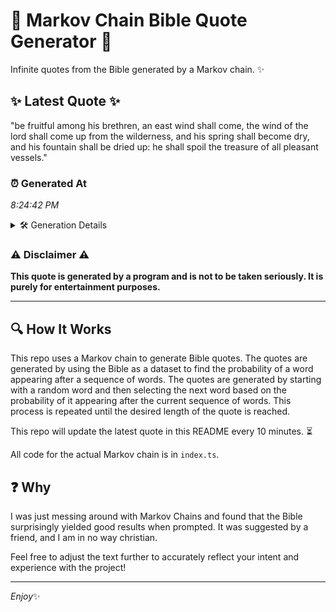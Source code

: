 # 📖 Markov Chain Bible Quote Generator 📖

Infinite quotes from the Bible generated by a Markov chain. ✨

## ✨ Latest Quote ✨
"be fruitful among his brethren, an east wind shall come, the wind of the lord shall come up from the wilderness, and his spring shall become dry, and his fountain shall be dried up: he shall spoil the treasure of all pleasant vessels."

### ⏰ Generated At
*8:24:42 PM*

<details>
    <summary>🛠️ Generation Details</summary>
    <p>
        <strong>🌱 Seed:</strong> be<br>
        <strong>🔄 Iterations:</strong> 42<br>
        <strong>📜 Context History:</strong><br>[ be ]: fruitful<br>[ be, fruitful ]: among<br>[ be, fruitful, among ]: his<br>[ be, fruitful, among, his ]: brethren,<br>[ be, fruitful, among, his, brethren, ]: an<br>[ be, fruitful, among, his, brethren,, an ]: east<br>[ fruitful, among, his, brethren,, an, east ]: wind<br>[ among, his, brethren,, an, east, wind ]: shall<br>[ his, brethren,, an, east, wind, shall ]: come,<br>[ brethren,, an, east, wind, shall, come, ]: the<br>[ an, east, wind, shall, come,, the ]: wind<br>[ east, wind, shall, come,, the, wind ]: of<br>[ wind, shall, come,, the, wind, of ]: the<br>[ shall, come,, the, wind, of, the ]: lord<br>[ come,, the, wind, of, the, lord ]: shall<br>[ the, wind, of, the, lord, shall ]: come<br>[ wind, of, the, lord, shall, come ]: up<br>[ of, the, lord, shall, come, up ]: from<br>[ the, lord, shall, come, up, from ]: the<br>[ lord, shall, come, up, from, the ]: wilderness,<br>[ shall, come, up, from, the, wilderness, ]: and<br>[ come, up, from, the, wilderness,, and ]: his<br>[ up, from, the, wilderness,, and, his ]: spring<br>[ from, the, wilderness,, and, his, spring ]: shall<br>[ the, wilderness,, and, his, spring, shall ]: become<br>[ wilderness,, and, his, spring, shall, become ]: dry,<br>[ and, his, spring, shall, become, dry, ]: and<br>[ his, spring, shall, become, dry,, and ]: his<br>[ spring, shall, become, dry,, and, his ]: fountain<br>[ shall, become, dry,, and, his, fountain ]: shall<br>[ become, dry,, and, his, fountain, shall ]: be<br>[ dry,, and, his, fountain, shall, be ]: dried<br>[ and, his, fountain, shall, be, dried ]: up:<br>[ his, fountain, shall, be, dried, up: ]: he<br>[ fountain, shall, be, dried, up:, he ]: shall<br>[ shall, be, dried, up:, he, shall ]: spoil<br>[ be, dried, up:, he, shall, spoil ]: the<br>[ dried, up:, he, shall, spoil, the ]: treasure<br>[ up:, he, shall, spoil, the, treasure ]: of<br>[ he, shall, spoil, the, treasure, of ]: all<br>[ shall, spoil, the, treasure, of, all ]: pleasant<br>[ spoil, the, treasure, of, all, pleasant ]: vessels.<br>
    </p>
</details>

### ⚠️ Disclaimer ⚠️
**This quote is generated by a program and is not to be taken seriously. It is purely for entertainment purposes.**

---

## 🔍 How It Works

This repo uses a Markov chain to generate Bible quotes. The quotes are generated by using the Bible as a dataset to find the probability of a word appearing after a sequence of words. The quotes are generated by starting with a random word and then selecting the next word based on the probability of it appearing after the current sequence of words. This process is repeated until the desired length of the quote is reached.

This repo will update the latest quote in this README every 10 minutes. ⏳

All code for the actual Markov chain is in `index.ts`.

## ❓ Why

I was just messing around with Markov Chains and found that the Bible surprisingly yielded good results when prompted. 
It was suggested by a friend, and I am in no way christian.

Feel free to adjust the text further to accurately reflect your intent and experience with the project!

---

*Enjoy*✨
